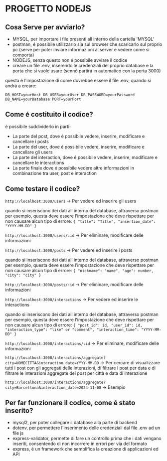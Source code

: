 # PROGETTO NODEJS

## Cosa Serve per avviarlo?

- MYSQL, per importare i file presenti all interno della cartella 'MYSQL'
- postman, é possibile utilizzarlo sia sul browser che scaricarlo sul proprio pc (serve per poter inviare informazioni al server e vedere come si comporta)
- NODEJS, senza questo non é possibile avviare il codice
- creare un file .env, inserendo le credenziali del proprio database e la porta che si vuole usare (sennó partirá in automatico con la porta 3000)

questa é l'impostazione di come dovrebbe essere il file .env, quando si andrá a creare:

`DB_HOST=yourHost
DB_USER=yourUser
DB_PASSWORD=yourPassword
DB_NAME=yourDatabase
PORT=yourPort`


## Come é costituito il codice?

é possibile suddividerlo in parti:
- La parte del post, dove é possibile vedere, inserire, modificare e cancellare i posts
- La parte del user, dove é possibile vedere, inserire, modificare e cancellare gli users
- La parte del interaction, dove é possibile vedere, inserire, modificare e cancellare le interactions
- La parte finale dove é possibile vedere altre informazioni in combinazione tra user, post e interaction

## Come testare il codice?

`http://localhost:3000/users` -> Per vedere ed inserire gli users

quando si inseriscono dei dati all interno del database, attraverso postman per esempio, questa deve essere l'impostazione che deve rispettare per non causare alcun tipo di errore:
`{
  "title": "Title",
  "insertion_date": "YYYY-MM-DD"
}`

`http://localhost:3000/users/:id` -> Per eliminare, modificare delle informazioni

`http://localhost:3000/posts` -> Per vedere ed inserire i posts

quando si inseriscono dei dati all interno del database, attraverso postman per esempio, questa deve essere l'impostazione che deve rispettare per non causare alcun tipo di errore:
`{
  "nickname": "name",
  "age": number,
  "city": "city"
}`

`http://localhost:3000/posts/:id` -> Per eliminare, modificare delle informazioni

`http://localhost:3000/interactions` -> Per vedere ed inserire le interactions

quando si inseriscono dei dati all interno del database, attraverso postman per esempio, questa deve essere l'impostazione che deve rispettare per non causare alcun tipo di errore:
`{
  "post_id": id,
  "user_id": id,
  "interaction_type": "like" or "comment",
  "interaction_time": "YYYY-MM-DD"
}`

`http://localhost:3000/interactions/:id` -> Per eliminare, modificare delle informazioni

`http://localhost:3000/interactions/aggregate?city=NOMECITTA&interaction_date=YYYY-MM-DD` -> Per cercare di visualizzare tutti i post con gli aggregati delle interazioni, di filtrare i post per data e di filtrare le interazioni aggregate dei post per città e data di interazione

`http://localhost:3000/interactions/aggregate?city=Barcellona&interaction_date=2024-11-08` -> Esempio


## Per far funzionare il codice, come é stato inserito?

- mysql2, per poter collegare il database alla parte di backend
- dotenv, per permettere l'inserimento delle credenziali dal file .env ad un file js
- express-validator, permette di fare un controllo prima che i dati vengano inseriti, consentendo di non incorrere in errori per via del formato
- express, é un framework che semplifica la creazione di applicazioni ed API
